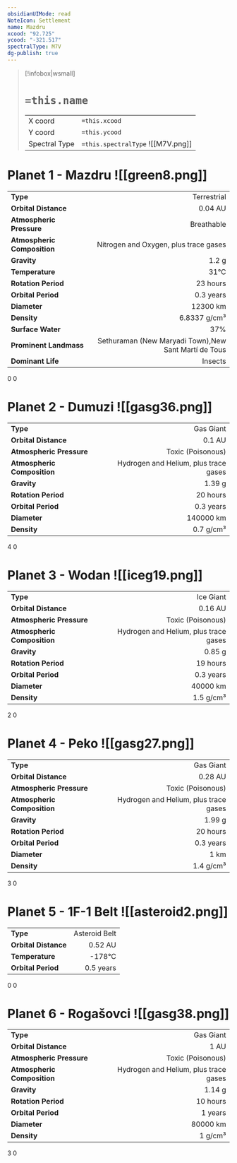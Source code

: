 ```yaml
---
obsidianUIMode: read
NoteIcon: Settlement
name: Mazdru
xcood: "92.725"
ycood: "-321.517"
spectralType: M7V
dg-publish: true
---
```

> [!infobox|wsmall]
> # `=this.name`
> | | |
> | - | - |
> | X coord | `=this.xcood` |
> | Y coord| `=this.ycood` |
> | Spectral Type | `=this.spectralType` ![[M7V.png]] |

# Planet 1 - Mazdru ![[green8.png]]
|                             |                           |
| --------------------------- | -------------------------:|
| **Type**                    |             Terrestrial |
| **Orbital Distance**        |   0.04 AU |
| **Atmospheric Pressure**    |       Breathable |
| **Atmospheric Composition** |      Nitrogen and Oxygen, plus trace gases |
| **Gravity**                 |        1.2 g |
| **Temperature**             |    31°C |
| **Rotation Period**         |  23 hours |
| **Orbital Period** | 0.3 years |
| **Diameter**                |      12300 km | 
| **Density**                 |    6.8337 g/cm³ |
| **Surface Water**           |           37% | 
| **Prominent Landmass**      |         Sethuraman (New Maryadi Town),New Sant Martí de Tous | 
| **Dominant Life**           |         Insects |



0
0



# Planet 2 - Dumuzi ![[gasg36.png]]
|                             |                           |
| --------------------------- | -------------------------:|
| **Type**                    |             Gas Giant |
| **Orbital Distance**        |   0.1 AU |
| **Atmospheric Pressure**    |       Toxic (Poisonous) |
| **Atmospheric Composition** |      Hydrogen and Helium, plus trace gases |
| **Gravity**                 |        1.39 g |
| **Rotation Period**         |  20 hours |
| **Orbital Period** | 0.3 years |
| **Diameter**                |      140000 km | 
| **Density**                 |    0.7 g/cm³ |



4
0



# Planet 3 - Wodan ![[iceg19.png]]
|                             |                           |
| --------------------------- | -------------------------:|
| **Type**                    |             Ice Giant |
| **Orbital Distance**        |   0.16 AU |
| **Atmospheric Pressure**    |       Toxic (Poisonous) |
| **Atmospheric Composition** |      Hydrogen and Helium, plus trace gases |
| **Gravity**                 |        0.85 g |
| **Rotation Period**         |  19 hours |
| **Orbital Period** | 0.3 years |
| **Diameter**                |      40000 km | 
| **Density**                 |    1.5 g/cm³ |



2
0



# Planet 4 - Peko ![[gasg27.png]]
|                             |                           |
| --------------------------- | -------------------------:|
| **Type**                    |             Gas Giant |
| **Orbital Distance**        |   0.28 AU |
| **Atmospheric Pressure**    |       Toxic (Poisonous) |
| **Atmospheric Composition** |      Hydrogen and Helium, plus trace gases |
| **Gravity**                 |        1.99 g |
| **Rotation Period**         |  20 hours |
| **Orbital Period** | 0.3 years |
| **Diameter**                |      1 km | 
| **Density**                 |    1.4 g/cm³ |



3
0



# Planet 5 - 1F-1 Belt ![[asteroid2.png]]
|                             |                           |
| --------------------------- | -------------------------:|
| **Type**                    |             Asteroid Belt |
| **Orbital Distance**        |   0.52 AU |
| **Temperature**             |    -178°C |
| **Orbital Period** | 0.5 years |



0
0



# Planet 6 - Rogašovci ![[gasg38.png]]
|                             |                           |
| --------------------------- | -------------------------:|
| **Type**                    |             Gas Giant |
| **Orbital Distance**        |   1 AU |
| **Atmospheric Pressure**    |       Toxic (Poisonous) |
| **Atmospheric Composition** |      Hydrogen and Helium, plus trace gases |
| **Gravity**                 |        1.14 g |
| **Rotation Period**         |  10 hours |
| **Orbital Period** | 1 years |
| **Diameter**                |      80000 km | 
| **Density**                 |    1 g/cm³ |



3
0



